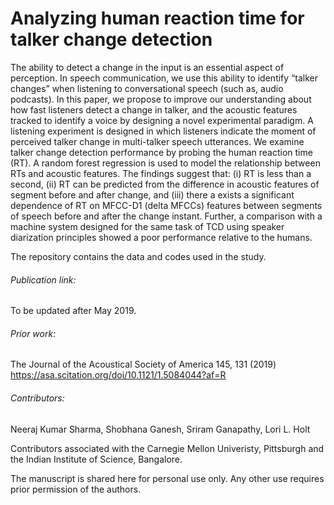 # Analyzing human reaction time for talker change detection
The ability to detect a change in the input is an essential aspect of perception. In speech communication, we use this ability to identify “talker changes” when listening to conversational speech (such as, audio podcasts). In this paper, we propose to improve our understanding about how fast listeners detect a change in talker, and the acoustic features tracked to identify a voice by designing a novel experimental paradigm. A listening experiment is designed in which listeners indicate the moment of perceived talker change in multi-talker speech utterances. We examine talker change detection performance by probing the human reaction time (RT). A random forest regression is used to model the relationship between RTs and acoustic features. The findings suggest that: (i) RT is less than a second, (ii) RT can be predicted from the difference in acoustic features of segment before and after change, and (iii) there a exists a significant dependence of RT on MFCC-D1 (delta MFCCs) features between segments of speech before and after the change instant. Further, a comparison with a machine system designed for the same task of TCD using speaker diarization principles showed a poor performance relative to the humans.

The repository contains the data and codes used in the study.

###### Publication link:
To be updated after May 2019.

###### Prior work:
The Journal of the Acoustical Society of America 145, 131 (2019)
https://asa.scitation.org/doi/10.1121/1.5084044?af=R

###### Contributors:
Neeraj Kumar Sharma, Shobhana Ganesh, Sriram Ganapathy, Lori L. Holt

Contributors associated with the Carnegie Mellon Univeristy, Pittsburgh and the Indian Institute of Science, Bangalore.

The manuscript is shared here for personal use only. Any other use requires prior permission of the authors.
